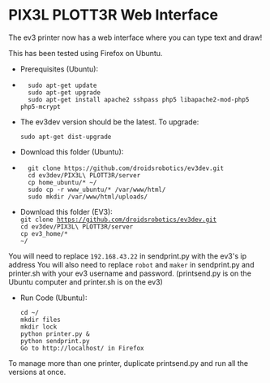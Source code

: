 <h1>PIX3L PLOTT3R Web Interface</h1>

The ev3 printer now has a web interface where you can type text and draw!

This has been tested using Firefox on Ubuntu.



*   Prerequisites (Ubuntu):
*   
        sudo apt-get update
        sudo apt-get upgrade
        sudo apt-get install apache2 sshpass php5 libapache2-mod-php5 php5-mcrypt

*   The ev3dev version should be the latest. To upgrade:

        sudo apt-get dist-upgrade


*   Download this folder (Ubuntu):
*   
        git clone https://github.com/droidsrobotics/ev3dev.git
        cd ev3dev/PIX3L\ PLOTT3R/server
        cp home_ubuntu/* ~/
        sudo cp -r www_ubuntu/* /var/www/html/
        sudo mkdir /var/www/html/uploads/

*   Download this folder (EV3):<br>
        <code>git clone https://github.com/droidsrobotics/ev3dev.git</code><br>
        <code>cd ev3dev/PIX3L\ PLOTT3R/server</code><br>
        <code>cp ev3_home/* ~/</code><br>

You will need to replace <code>192.168.43.22</code> in sendprint.py with the ev3's ip address
You will also need to replace <code>robot</code> and <code>maker</code> in sendprint.py and printer.sh with your ev3 username and password.
(printsend.py is on the Ubuntu computer and printer.sh is on the ev3)

*   Run Code (Ubuntu):
  
        cd ~/
        mkdir files
        mkdir lock
        python printer.py &
        python sendprint.py 
        Go to http://localhost/ in Firefox

To manage more than one printer, duplicate printsend.py and run all the versions at once.

